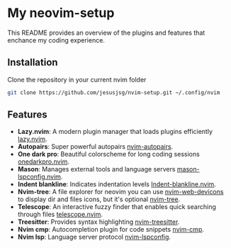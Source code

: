 # My neovim-setup

This README provides an overview of the plugins and features that enchance my coding experience.

## Installation

Clone the repository in your current nvim folder

```bash
git clone https://github.com/jesusjsg/nvim-setup.git ~/.config/nvim
```

## Features

- **Lazy.nvim**: A modern plugin manager that loads plugins efficiently [lazy.nvim](https://github.com/folke/lazy.nvim).
- **Autopairs**: Super powerful autopairs [nvim-autopairs](https://github.com/windwp/nvim-autopairs).
- **One dark pro**: Beautiful colorscheme for long coding sessions [onedarkpro.nvim](https://github.com/olimorris/onedarkpro.nvim). 
- **Mason**: Manages external tools and language servers [mason-lspconfig.nvim](https://github.com/williamboman/mason-lspconfig.nvim).
- **Indent blankline**: Indicates indentation levels [Indent-blankline.nvim](https://github.com/lukas-reineke/indent-blankline.nvim).
- **Nvim-tree**: A file explorer for neovim you can use [nvim-web-devicons](https://github.com/nvim-tree/nvim-web-devicons) to display dir and files icons, but it's optional [nvim-tree](https://github.com/nvim-tree/nvim-tree.lua).
- **Telescope**: An interactive fuzzy finder that enables quick searching through files [telescope.nvim](https://github.com/nvim-telescope/telescope.nvim).
- **Treesitter**: Provides syntax highlighting [nvim-treesitter](https://github.com/nvim-treesitter/nvim-treesitter).
- **Nvim cmp**: Autocompletion plugin for code snippets [nvim-cmp](https://github.com/hrsh7th/nvim-cmp).
- **Nvim lsp**: Language server protocol [nvim-lspconfig](https://github.com/neovim/nvim-lspconfig).
